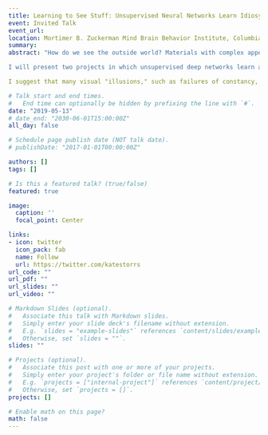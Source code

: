 ```yaml
---
title: Learning to See Stuff: Unsupervised Neural Networks Learn Idiosyncrasies of Human Perception
event: Invited Talk
event_url: 
location: Mortimer B. Zuckerman Mind Brain Behavior Institute, Columbia University, New York
summary: 
abstract: "How do we see the outside world? Materials with complex appearances, like a glossy bumpy surface seen under natural lighting, pose particular challenges for classical ‘inverse optics’ theories of perception, which assume the brain’s goal is to estimate physical quantities like the reflectance of surfaces. Nor is their perception easily explained by supervised deep learning models, which would require large datasets labelled with the true properties of physical scenes. However, recent advances in unsupervised deep learning provide a framework for explaining how representations could more plausibly emerge by learning to encode and predict visual inputs as efficiently and accurately as possible.

I will present two projects in which unsupervised deep networks learn about simple simulated worlds from datasets of images generated from those worlds using physically-based rendering. In the first project, a PixelVAE network uses the unsupervised objectives of image compression and spatial prediction to learn about surfaces with different shapes, materials, and illuminations. In the second project, a PredNet network uses temporal prediction to learn from videos about objects with different shapes, motions, positions and materials. In both cases, the latent representations within the trained networks contain rich information about the underlying factors in the generating worlds, implying that unsupervised visual systems can automatically discover how to disentangle distal causal factors. Most remarkably, the representations of "world factors" within the networks display certain idiosyncrasies of human perception. The PixelVAE model predicts human-perceived glossiness of novel surfaces better than ground-truth material gloss, and better than a deep network model directly supervised on gloss estimation. It predicts a known illusion in material perception, in which the perceived gloss of a constant material varies with surface shape, and is able to predict specific patterns of human errors for specific images.

I suggest that many visual "illusions," such as failures of constancy, may be signatures of the way brains learn to see, by efficiently encoding and predicting proximal image data, and that unsupervised deep learning may thus provide a coherent explanation of both failures and successes in perception."

# Talk start and end times.
#   End time can optionally be hidden by prefixing the line with `#`.
date: "2019-05-13"
# date_end: "2030-06-01T15:00:00Z"
all_day: false

# Schedule page publish date (NOT talk date).
# publishDate: "2017-01-01T00:00:00Z"

authors: []
tags: []

# Is this a featured talk? (true/false)
featured: true

image:
  caption: ''
  focal_point: Center

links:
- icon: twitter
  icon_pack: fab
  name: Follow
  url: https://twitter.com/katestorrs
url_code: ""
url_pdf: ""
url_slides: ""
url_video: ""

# Markdown Slides (optional).
#   Associate this talk with Markdown slides.
#   Simply enter your slide deck's filename without extension.
#   E.g. `slides = "example-slides"` references `content/slides/example-slides.md`.
#   Otherwise, set `slides = ""`.
slides: ""

# Projects (optional).
#   Associate this post with one or more of your projects.
#   Simply enter your project's folder or file name without extension.
#   E.g. `projects = ["internal-project"]` references `content/project/deep-learning/index.md`.
#   Otherwise, set `projects = []`.
projects: []

# Enable math on this page?
math: false
---
```


